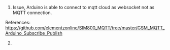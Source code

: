 1) Issue, Arduino is able to connect to mqtt cloud as websocket not as MQTT connection.

  References: https://github.com/elementzonline/SIM800_MQTT/tree/master/GSM_MQTT_Arduino_Subscribe_Publish


2) 
